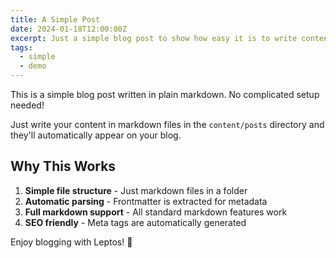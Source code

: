 ```yaml
---
title: A Simple Post
date: 2024-01-18T12:00:00Z
excerpt: Just a simple blog post to show how easy it is to write content.
tags:
  - simple
  - demo
---
```


This is a simple blog post written in plain markdown. No complicated setup needed!

Just write your content in markdown files in the `content/posts` directory and they'll automatically appear on your blog.

## Why This Works

1. **Simple file structure** - Just markdown files in a folder
2. **Automatic parsing** - Frontmatter is extracted for metadata
3. **Full markdown support** - All standard markdown features work
4. **SEO friendly** - Meta tags are automatically generated

Enjoy blogging with Leptos! 🚀